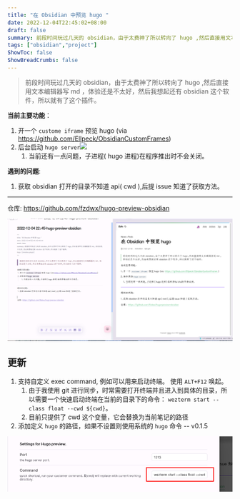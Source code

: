 ```yaml
---
title: "在 Obsidian 中预览 hugo "
date: 2022-12-04T22:45:02+08:00
draft: false
summary: 前段时间玩过几天的 obsidian，由于太费神了所以转向了 hugo ,然后直接用文本编辑器写 md ，体验还是不太好，然后我想起还有 obsidian 这个软件，所以就有了这个插件。
tags: ["obsidian","project"]
ShowToc: false
ShowBreadCrumbs: false
---
```


> 前段时间玩过几天的 obsidian，由于太费神了所以转向了 hugo ,然后直接用文本编辑器写 md ，体验还是不太好，然后我想起还有
> obsidian 这个软件，所以就有了这个插件。

**当前主要功能**：

1. 开一个 `custome iframe` 预览 hugo (via https://github.com/Ellpeck/ObsidianCustomFrames)
2. 后台启动 `hugo server`![](static/images/Pasted%20image%2020221205140050.png)
    1. 当前还有一点问题，子进程( hugo 进程)在程序推出时不会关闭。

**遇到的问题**:

1. 获取 obsidian 打开的目录不知道 api( cwd ),后提 issue 知道了获取方法。

---

仓库: https://github.com/fzdwx/hugo-preview-obsidian

![运行图例，左编辑区域，右预览区域](/images/12.png)

## 更新

1. 支持自定义 exec command, 例如可以用来启动终端。 使用 `ALT+F12` 唤起。
    1. 由于我使用 git
       进行同步，时常需要打开终端并且进入到具体的目录，所以需要一个快速启动终端在当前的目录下的命令： `wezterm start --class float --cwd ${cwd}`。
    2. 目前只提供了 cwd 这个变量，它会替换为当前笔记的路径
2. 添加定义 `hugo` 的路径，如果不设置则使用系统的 `hugo` 命令 -- v0.1.5

![自定义 command 配置示例](/images/13.png)